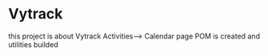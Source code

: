 # Vytrack
this project is about Vytrack Activities--> Calendar page 
POM is created and utilities builded 
